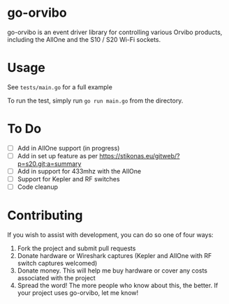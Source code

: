 go-orvibo
=========

go-orvibo is an event driver library for controlling various Orvibo products, including the AllOne and the S10 / S20 Wi-Fi sockets.

Usage
=====

See `tests/main.go` for a full example

To run the test, simply run `go run main.go` from the directory.

To Do
=====

 - [ ] Add in AllOne support (in progress)
 - [ ] Add in set up feature as per https://stikonas.eu/gitweb/?p=s20.git;a=summary
 - [ ] Add in support for 433mhz with the AllOne
 - [ ] Support for Kepler and RF switches
 - [ ] Code cleanup

Contributing
============

If you wish to assist with development, you can do so one of four ways:

 1. Fork the project and submit pull requests
 2. Donate hardware or Wireshark captures (Kepler and AllOne with RF switch captures welcomed)
 3. Donate money. This will help me buy hardware or cover any costs associated with the project
 4. Spread the word! The more people who know about this, the better. If your project uses go-orvibo, let me know!
